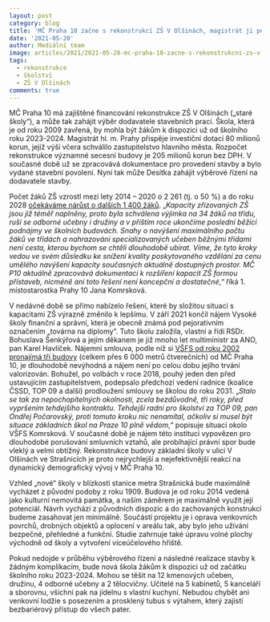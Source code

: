 ```yaml
---
layout: post
category: blog
title: 'MČ Praha 10 začne s rekonstrukcí ZŠ V Olšinách, magistrát ji podpořil dotací 80 milionů korun'
date: '2021-05-20'
author: Mediální team
image: articles/2021/2021-05-28-mc-praha-10-zacne-s-rekonstrukcni-zs-v-olsinach.jpg
tags:
  - rekonstrukce
  - školství
  - ZŠ V Olšinách
comments: true
---
```


MČ Praha 10 má zajištěné financování rekonstrukce ZŠ V Olšinách („staré školy“), a může tak zahájit výběr dodavatele stavebních prací. Škola, která je od roku 2009 zavřená, by mohla být žákům k dispozici už od školního roku 2023-2024. Magistrát hl. m. Prahy přispěje investiční dotací 80 milionů korun, jejíž výši včera schválilo zastupitelstvo hlavního města. Rozpočet rekonstrukce významné secesní budovy je 205 milionů korun bez DPH. V současné době už se zpracovává dokumentace pro provedení stavby a bylo vydané stavební povolení. Nyní tak může Desítka zahájit výběrové řízení na dodavatele stavby.

Počet žáků ZŠ vzrostl mezi lety 2014 – 2020 o 2 261 (tj. o 50 %) a do roku 2028  [očekáváme nárůst o dalších 1 400 žáků](https://strategieprodesitku.cz/wp-content/uploads/2021/01/2020_22.RMC_02_priloha_n.pdf). „_Kapacity zřizovaných ZŠ jsou již téměř naplněny, proto byla schválena výjimka na 34 žáků na třídu, ruší se odborné učebny i družiny a v příštím roce ukončíme poslední běžící podnájmy ve školních budovách. Snahy o navýšení maximálního počtu žáků ve třídách a nahrazování specializovaných učeben běžnými třídami není cesta, kterou bychom se chtěli dlouhodobě ubírat. Víme, že tyto kroky vedou ve svém důsledku ke snížení kvality poskytovaného vzdělání za cenu umělého navýšení kapacity současných aktuálně dostupných prostor. MČ P10 aktuálně zpracovává dokumentaci k rozšíření kapacit ZŠ formou přístaveb, nicméně ani toto řešení není koncepční a dostatečné_,“ říká 1. místostarostka Prahy 10 Jana Komrsková.

V nedávné době se přímo nabízelo řešení, které by složitou situaci s kapacitami ZŠ výrazně změnilo k lepšímu. V září 2021 končil nájem Vysoké školy finanční a správní, která je obecně známá pod pejorativním označením „továrna na diplomy“. Tuto školu založila, vlastní a řídí RSDr. Bohuslava Šenkýřová a jejím děkanem je již mnoho let multiministr za ANO, pan Karel Havlíček. Nájemní smlouva, podle níž si  [VŠFS od roku 2002 pronajímá tři budovy](https://pirati10.cz/tag/vsfs/)  (celkem přes 6 000 metrů čtverečních) od MČ Praha 10, je dlouhodobě nevýhodná a nájem není po celou dobu jejího trvání valorizován. Bohužel, po volbách v roce 2018, pouhý jeden den před ustavujícím zastupitelstvem, podepsalo předchozí vedení radnice (koalice ČSSD, TOP 09 a další) prodloužení smlouvy se školou do roku 2031. „_Stalo se tak za nepochopitelných okolností, zcela bezdůvodně, tři roky, před vypršením tehdejšího kontraktu. Tehdejší radní pro školství za TOP 09, pan Ondřej Počarovský, proti tomuto kroku nic nenamítal, ačkoliv si musel být situace základních škol na Praze 10 plně vědom_,“ popisuje situaci okolo VŠFS Komrsková. V současné době je nájem této instituci vypovězen pro dlouhodobé porušování smluvních vztahů, ale probíhající právní spor bude vleklý a velmi obtížný. Rekonstrukce budovy základní školy v ulici V Olšinách ve Strašnicích je proto nejrychlejší a nejefektivnější reakcí na dynamický demografický vývoj v MČ Praha 10.

Vzhled „nové“ školy v blízkosti stanice metra Strašnická bude maximálně vycházet z původní podoby z roku 1909. Budova je od roku 2014 vedená jako kulturní nemovitá památka, a naším záměrem je maximálně využít její potenciál. Návrh vychází z původních dispozic a do zachovaných konstrukcí budeme zasahovat jen minimálně. Součástí projektu je i oprava venkovních povrchů, drobných objektů a oplocení v areálu tak, aby bylo jeho užívání bezpečné, přehledné a funkční. Studie zahrnuje také úpravu volné plochy východně od školy a vytvoření víceúčelového hřiště.

Pokud nedojde v průběhu výběrového řízení a následné realizace stavby k žádným komplikacím, bude nová škola žákům k dispozici už od začátku školního roku 2023-2024. Mohou se těšit na 12 kmenových učeben, družinu, 4 odborné učebny a 2 tělocvičny. Učitelé na 5 kabinetů, 5 kanceláří a sborovnu, všichni pak na jídelnu s vlastní kuchyní. Nebudou chybět ani venkovní lodžie s posezením a prosklený tubus s výtahem, který zajistí bezbariérový přístup do všech pater.
